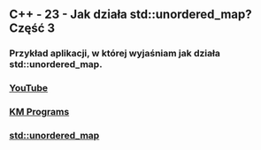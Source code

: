 ## C++ - 23 - Jak działa std::unordered_map? Część 3

### Przykład aplikacji, w której wyjaśniam jak działa std::unordered_map.

### [YouTube](https://www.youtube.com/watch?v=VEuZBmxZBJU&list=PLCXqHvi_kahyB8qML9C9f9AhilkEe8M0b&index=23)
### [KM Programs](https://km-programs.pl/)
### [std::unordered_map](https://en.cppreference.com/w/cpp/container/unordered_map)
